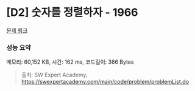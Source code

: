 # [D2] 숫자를 정렬하자 - 1966 

[문제 링크](https://swexpertacademy.com/main/code/problem/problemDetail.do?contestProbId=AV5PrmyKAWEDFAUq) 

### 성능 요약

메모리: 60,152 KB, 시간: 162 ms, 코드길이: 366 Bytes



> 출처: SW Expert Academy, https://swexpertacademy.com/main/code/problem/problemList.do